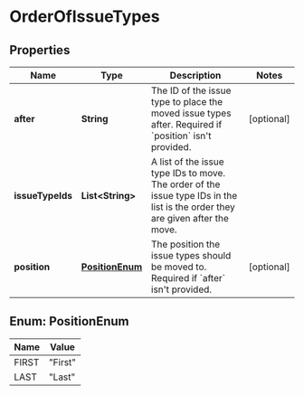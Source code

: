 # OrderOfIssueTypes

## Properties
Name | Type | Description | Notes
------------ | ------------- | ------------- | -------------
**after** | **String** | The ID of the issue type to place the moved issue types after. Required if &#x60;position&#x60; isn&#x27;t provided. |  [optional]
**issueTypeIds** | **List&lt;String&gt;** | A list of the issue type IDs to move. The order of the issue type IDs in the list is the order they are given after the move. | 
**position** | [**PositionEnum**](#PositionEnum) | The position the issue types should be moved to. Required if &#x60;after&#x60; isn&#x27;t provided. |  [optional]

<a name="PositionEnum"></a>
## Enum: PositionEnum
Name | Value
---- | -----
FIRST | &quot;First&quot;
LAST | &quot;Last&quot;
